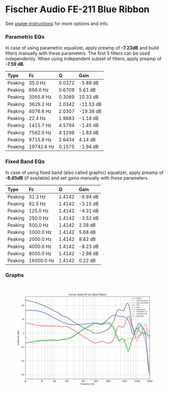# Fischer Audio FE-211 Blue Ribbon
See [usage instructions](https://github.com/jaakkopasanen/AutoEq#usage) for more options and info.

### Parametric EQs
In case of using parametric equalizer, apply preamp of **-7.23dB** and build filters manually
with these parameters. The first 5 filters can be used independently.
When using independent subset of filters, apply preamp of **-7.59 dB**.

| Type    | Fc         |      Q | Gain      |
|:--------|:-----------|:-------|:----------|
| Peaking | 35.0 Hz    | 0.0372 | -5.89 dB  |
| Peaking | 666.6 Hz   | 0.6709 | 5.61 dB   |
| Peaking | 3065.8 Hz  | 0.3089 | 10.33 dB  |
| Peaking | 3629.2 Hz  | 2.0342 | -11.53 dB |
| Peaking | 6076.6 Hz  | 2.0307 | -19.38 dB |
| Peaking | 22.4 Hz    | 1.9683 | -1.18 dB  |
| Peaking | 1411.7 Hz  | 4.5794 | -1.45 dB  |
| Peaking | 7562.0 Hz  | 4.1298 | -1.83 dB  |
| Peaking | 9715.8 Hz  | 2.6434 | 4.14 dB   |
| Peaking | 19742.6 Hz | 0.1575 | -1.94 dB  |

### Fixed Band EQs
In case of using fixed band (also called graphic) equalizer, apply preamp of **-8.65dB**
(if available) and set gains manually with these parameters.

| Type    | Fc         |      Q | Gain     |
|:--------|:-----------|:-------|:---------|
| Peaking | 31.3 Hz    | 1.4142 | -6.94 dB |
| Peaking | 62.5 Hz    | 1.4142 | -3.15 dB |
| Peaking | 125.0 Hz   | 1.4142 | -4.31 dB |
| Peaking | 250.0 Hz   | 1.4142 | -3.52 dB |
| Peaking | 500.0 Hz   | 1.4142 | 2.38 dB  |
| Peaking | 1000.0 Hz  | 1.4142 | 5.68 dB  |
| Peaking | 2000.0 Hz  | 1.4142 | 8.82 dB  |
| Peaking | 4000.0 Hz  | 1.4142 | -8.23 dB |
| Peaking | 8000.0 Hz  | 1.4142 | -2.98 dB |
| Peaking | 16000.0 Hz | 1.4142 | 0.22 dB  |

### Graphs
![](./Fischer%20Audio%20FE-211%20Blue%20Ribbon.png)